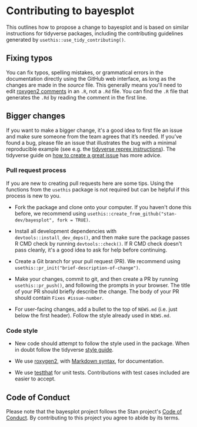 # Contributing to bayesplot

This outlines how to propose a change to bayesplot and is based on similar
instructions for tidyverse packages, including the contributing guidelines
generated by `usethis::use_tidy_contributing()`.

## Fixing typos

You can fix typos, spelling mistakes, or grammatical errors in the documentation
directly using the GitHub web interface, as long as the changes are made in the
_source_ file. This generally means you'll need to edit 
[roxygen2 comments](https://roxygen2.r-lib.org/articles/roxygen2.html) in an `.R`, 
not a `.Rd` file. You can find the `.R` file that generates the `.Rd` by reading
the comment in the first line.

## Bigger changes

If you want to make a bigger change, it's a good idea to first file an issue and
make sure someone from the team agrees that it’s needed. If you’ve found a bug,
please file an issue that illustrates the bug with a minimal reproducible
example (see e.g. the [tidyverse reprex instructions](https://www.tidyverse.org/help/#reprex)). 
The tidyverse guide on [how to create a great issue](https://code-review.tidyverse.org/issues/) 
has more advice.

### Pull request process

If you are new to creating pull requests here are some tips. Using the functions
from the `usethis` package is not required but can be helpful if this process is
new to you.

*   Fork the package and clone onto your computer. If you haven't done this before, we recommend using `usethis::create_from_github("stan-dev/bayesplot", fork = TRUE)`.

*   Install all development dependencies with `devtools::install_dev_deps()`, and then make sure the package passes R CMD check by running `devtools::check()`. 
    If R CMD check doesn't pass cleanly, it's a good idea to ask for help before continuing. 
*   Create a Git branch for your pull request (PR). We recommend using `usethis::pr_init("brief-description-of-change")`.

*   Make your changes, commit to git, and then create a PR by running `usethis::pr_push()`, and following the prompts in your browser.
    The title of your PR should briefly describe the change.
    The body of your PR should contain `Fixes #issue-number`.

*  For user-facing changes, add a bullet to the top of `NEWS.md` (i.e. just below the first header). Follow the style already used in `NEWS.md`.

### Code style

*  New code should attempt to follow the style used in the package. When in doubt follow the tidyverse [style guide](https://style.tidyverse.org). 

*  We use [roxygen2](https://cran.r-project.org/package=roxygen2), with [Markdown syntax](https://cran.r-project.org/web/packages/roxygen2/vignettes/rd-formatting.html), for documentation.  

*  We use [testthat](https://cran.r-project.org/package=testthat) for unit tests. 
   Contributions with test cases included are easier to accept.  

## Code of Conduct

Please note that the bayesplot project follows the Stan project's 
[Code of Conduct](https://discourse.mc-stan.org/t/announcing-our-new-stan-code-of-conduct/23764).
By contributing to this project you agree to abide by its terms.
